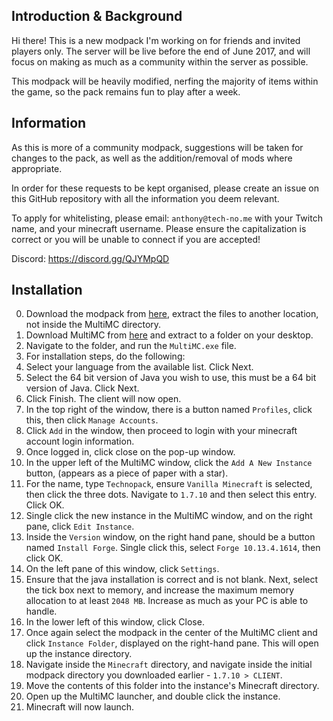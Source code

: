 ## Introduction & Background

Hi there! This is a new modpack I'm working on for friends and invited players only. The server will be live before the end of June 2017, and will focus on making as much as a community within the server as possible.

This modpack will be heavily modified, nerfing the majority of items within the game, so the pack remains fun to play after a week.

## Information

As this is more of a community modpack, suggestions will be taken for changes to the pack, as well as the addition/removal of mods where appropriate.

In order for these requests to be kept organised, please create an issue on this GitHub repository with all the information you deem relevant.

To apply for whitelisting, please email: `anthony@tech-no.me` with your Twitch name, and your minecraft username. Please ensure the capitalization is correct or you will be unable to connect if you are accepted!

Discord: https://discord.gg/QJYMpQD

## Installation

0. Download the modpack from [here](https://github.com/Technoblazed/minecraft-technopack/archive/master.zip), extract the files to another location, not inside the MultiMC directory.
1. Download MultiMC from [here](https://multimc.org/) and extract to a folder on your desktop.
2. Navigate to the folder, and run the `MultiMC.exe` file.
3. For installation steps, do the following:
  1. Select your language from the available list. Click Next.
  2. Select the 64 bit version of Java you wish to use, this must be a 64 bit version of Java. Click Next.
  3. Click Finish. The client will now open.
4. In the top right of the window, there is a button named `Profiles`, click this, then click `Manage Accounts`.
5. Click `Add` in the window, then proceed to login with your minecraft account login information.
6. Once logged in, click close on the pop-up window.
7. In the upper left of the MultiMC window, click the `Add A New Instance` button, (appears as a piece of paper with a star).
8. For the name, type `Technopack`, ensure `Vanilla Minecraft` is selected, then click the three dots. Navigate to `1.7.10` and then select this entry. Click OK.
9. Single click the new instance in the MultiMC window, and on the right pane, click `Edit Instance`.
10. Inside the `Version` window, on the right hand pane, should be a button named `Install Forge`. Single click this, select `Forge 10.13.4.1614`, then click OK.
11. On the left pane of this window, click `Settings`.
12. Ensure that the java installation is correct and is not blank. Next, select the tick box next to memory, and increase the maximum memory allocation to at least `2048 MB`. Increase as much as your PC is able to handle.
13. In the lower left of this window, click Close.
14. Once again select the modpack in the center of the MultiMC client and click `Instance Folder`, displayed on the right-hand pane. This will open up the instance directory.
15. Navigate inside the `Minecraft` directory, and navigate inside the initial modpack directory you downloaded earlier - `1.7.10 > CLIENT`.
16. Move the contents of this folder into the instance's Minecraft directory.
17. Open up the MultiMC launcher, and double click the instance.
18. Minecraft will now launch.
